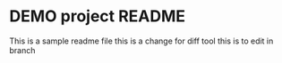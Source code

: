 # DEMO project README
This is a sample readme file
this is a change for diff tool
this is to edit in branch
